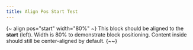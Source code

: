 ```yaml
---
title: Align Pos Start Test
---
```

{~ align pos="start" width="80%" ~}
This block should be aligned to the **start** (left). Width is 80% to demonstrate block positioning.
Content inside should still be center-aligned by default.
{~~}